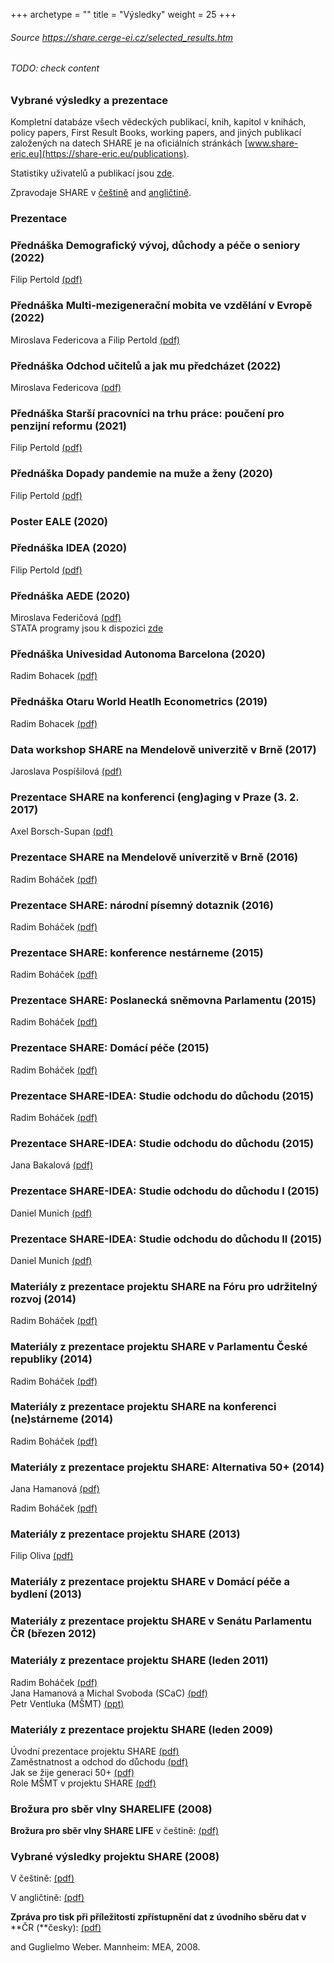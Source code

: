 +++
archetype = ""
title = "Výsledky"
weight = 25 
+++

###### Source https://share.cerge-ei.cz/selected_results.htm
###### TODO: check content

### Vybrané výsledky a prezentace  

  
Kompletní databáze všech vědeckých publikací, knih, kapitol v knihách, policy papers, First Result Books, working papers, and jiných publikací založených na datech SHARE je na oficiálních stránkách [www.share-eric.eu](https://share-eric.eu/publications).

Statistiky uživatelů a publikací jsou [zde](https://share-eric.eu/publications/user-publications-statistics)[](https://share-eric.eu/publications/user-publications-statistics).

Zpravodaje SHARE v [češtině](http://share.cerge-ei.cz/newsletter.htm) and [angličtině](http://share.cerge-ei.cz/newsletter_EN.htm).

### Prezentace

  

### Přednáška Demografický vývoj, důchody a péče o seniory (2022)  

Filip Pertold [(pdf)](http://share.cerge-ei.cz/presentations/pertold-prezentace-pece-2022.pdf)

### Přednáška Multi-mezigenerační mobita ve vzdělání v Evropě (2022)  

Miroslava Federicova a Filip Pertold [(pdf)](http://share.cerge-ei.cz/presentations/federicova-pertold-prezentace-2022.pdf)

### Přednáška Odchod učitelů a jak mu předcházet (2022)  

Miroslava Federicova [(pdf)](http://share.cerge-ei.cz/presentations/federicova-ucitele-2022.pdf)

### Přednáška Starší pracovníci na trhu práce: poučení pro penzijní reformu (2021)  

Filip Pertold [(pdf)](http://share.cerge-ei.cz/presentations/SHARE_Pertold_OldAgeWorkers.pdf)

### Přednáška Dopady pandemie na muže a ženy (2020)  

Filip Pertold [(pdf)](http://share.cerge-ei.cz/presentations/SHARE_Pertold_Covid19_CZgov.pdf)

### Poster EALE (2020)  

### Přednáška IDEA (2020)

Filip Pertold [(pdf)](http://share.cerge-ei.cz/presentations/Pertold%20Penze.pdf)  

  

### Přednáška AEDE (2020)

Miroslava Federičová [(pdf)](http://share.cerge-ei.cz/presentations/Federicova%20Teacher%20turnover.pdf)  
STATA programy jsou k dispozici [zde](http://share.cerge-ei.cz/programs.htm)  

  

### Přednáška Univesidad Autonoma Barcelona (2020)

Radim Bohacek [(pdf)](http://share.cerge-ei.cz/presentations/Persecution_Presentation_2020.pdf)  

  

### Přednáška Otaru World Heatlh Econometrics (2019)

Radim Bohacek [(pdf)](http://share.cerge-ei.cz/presentations/otaru_slides_SHARE-CZ+_20201006.pdf)  

  

### Data workshop SHARE na Mendelově univerzitě v Brně (2017)

Jaroslava Pospíšilová [(pdf)](http://share.cerge-ei.cz/presentations/Workshop_MendelU.pdf)  

### Prezentace SHARE na konferenci (eng)aging v Praze (3. 2. 2017)

Axel Borsch-Supan [(pdf)](http://share.cerge-ei.cz/presentations/engaging-ABS-Myths.pdf)

### Prezentace SHARE na Mendelově univerzitě v Brně (2016)

Radim Boháček [(pdf)](http://share.cerge-ei.cz/presentations/SHARE_Brno_Persekuce.pdf)

### Prezentace SHARE: národní písemný dotaznik (2016)

Radim Boháček [(pdf)](http://share.cerge-ei.cz/presentations/SHARE_Brno_2016_Dropoff.pdf)

### Prezentace SHARE: konference nestárneme (2015)

Radim Boháček [(pdf)](http://share.cerge-ei.cz/presentations/SHARE_nestarneme_20150310.pdf)

### Prezentace SHARE: Poslanecká sněmovna Parlamentu (2015)

Radim Boháček [(pdf)](http://share.cerge-ei.cz/presentations/SHARE_PSP.pdf)

### Prezentace SHARE: Domácí péče (2015)

Radim Boháček [(pdf)](http://share.cerge-ei.cz/presentations/SHARE_DomaciPece_2015.pdf)

### Prezentace SHARE-IDEA: Studie odchodu do důchodu (2015)

Radim Boháček [(pdf)](http://share.cerge-ei.cz/presentations/SHARE%20IDEA%20RBohacek.pdf)

### Prezentace SHARE-IDEA: Studie odchodu do důchodu (2015)

Jana Bakalová [(pdf)](http://share.cerge-ei.cz/presentations/SHARE%20IDEA%20JBakalova.pdf)

### Prezentace SHARE-IDEA: Studie odchodu do důchodu I (2015)

Daniel Munich [(pdf)](http://share.cerge-ei.cz/presentations/IDEA_Odchody_penze_DMunich.pdf)

### Prezentace SHARE-IDEA: Studie odchodu do důchodu II (2015)

Daniel Munich [(pdf)](http://share.cerge-ei.cz/presentations/IDEA_Odchody_penze_II_DMunich.pdf)

### Materiály z prezentace projektu SHARE na Fóru pro udržitelný rozvoj (2014)

Radim Boháček [(pdf)](http://share.cerge-ei.cz/presentations/SHARE_2014_vlada.pdf)

### Materiály z prezentace projektu SHARE v Parlamentu České republiky (2014)

Radim Boháček [(pdf)](http://share.cerge-ei.cz/presentations/SHARE_2014_parlament.pdf)

### Materiály z prezentace projektu SHARE na konferenci (ne)stárneme (2014)

Radim Boháček [(pdf)](http://share.cerge-ei.cz/presentations/SHARE_2014_nestarneme.pdf)

### Materiály z prezentace projektu SHARE: Alternativa 50+ (2014)

Jana Hamanová [(pdf)](http://share.cerge-ei.cz/presentations/SHARE_Alternativa50_2014.pdf)

Radim Boháček [(pdf)](http://share.cerge-ei.cz/presentations/SHARE_Alternativa50_2014_RB.pdf)

### Materiály z prezentace projektu SHARE (2013)

Filip Oliva [(pdf)](http://share.cerge-ei.cz/presentations/SHARE_PredstaveniProjektu2013.pdf)  

### Materiály z prezentace projektu SHARE v Domácí péče a bydlení (2013)

### Materiály z prezentace projektu SHARE v Senátu Parlamentu ČR (březen 2012)

### Materiály z prezentace projektu SHARE (leden 2011)  

Radim Boháček [(pdf)](http://share.cerge-ei.cz/results/SHARE_Prezentace_2011_RB.pdf)  
Jana Hamanová a Michal Svoboda (SCaC) [(pdf)](http://share.cerge-ei.cz/results/SHARE_Prezentace_2011_SCAC.pdf)  
Petr Ventluka (MŠMT) [(ppt)](http://share.cerge-ei.cz/results/SHARE_Prezentace_2011_MSMT.ppt)

### Materiály z prezentace projektu SHARE (leden 2009)  

Úvodní prezentace projektu SHARE [(pdf)](http://share.cerge-ei.cz/results/SHARE_CZ_Intro.pdf)  
Zaměstnatnost a odchod do důchodu [(pdf)](http://share.cerge-ei.cz/results/SHARE_CZ.pdf)  
Jak se žije generaci 50+ [(pdf)](http://share.cerge-ei.cz/results/SHARE_SCaC.pdf)  
Role MŠMT v projektu SHARE [(pdf)](http://share.cerge-ei.cz/results/SHARE_CZ_MSMT.pdf)

### Brožura pro sběr vlny SHARELIFE (2008)

**Brožura pro sběr vlny SHARE LIFE** v češtině: [(pdf)](http://share.cerge-ei.cz/results/SHARE_Brozura_CZ.pdf)

### Vybrané výsledky projektu SHARE (2008)

V češtině: [(pdf)](http://share.cerge-ei.cz/results/COMPARE_Results_0_CZ.pdf)

V angličtině: [(pdf)](http://share.cerge-ei.cz/results/COMPARE_Results_0_EN.pdf)  

**Zpráva pro tisk při příležitosti zpřístupnění dat z úvodního sběru dat v** **ČR (**česky): [(pdf)](http://share.cerge-ei.cz/results/Release_CZ.pdf)  

  
  
and Guglielmo Weber. Mannheim: MEA, 2008.
